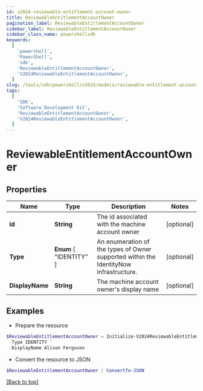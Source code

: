 ```yaml
---
id: v2024-reviewable-entitlement-account-owner
title: ReviewableEntitlementAccountOwner
pagination_label: ReviewableEntitlementAccountOwner
sidebar_label: ReviewableEntitlementAccountOwner
sidebar_class_name: powershellsdk
keywords:
  [
    'powershell',
    'PowerShell',
    'sdk',
    'ReviewableEntitlementAccountOwner',
    'V2024ReviewableEntitlementAccountOwner',
  ]
slug: /tools/sdk/powershell/v2024/models/reviewable-entitlement-account-owner
tags:
  [
    'SDK',
    'Software Development Kit',
    'ReviewableEntitlementAccountOwner',
    'V2024ReviewableEntitlementAccountOwner',
  ]
---
```


# ReviewableEntitlementAccountOwner

## Properties

| Name | Type | Description | Notes |
| --- | --- | --- | --- |
| **Id** | **String** | The id associated with the machine account owner | [optional] |
| **Type** | **Enum** [ "IDENTITY" ] | An enumeration of the types of Owner supported within the IdentityNow infrastructure. | [optional] |
| **DisplayName** | **String** | The machine account owner's display name | [optional] |

## Examples

- Prepare the resource

```powershell
$ReviewableEntitlementAccountOwner = Initialize-V2024ReviewableEntitlementAccountOwner  -Id 2c9180857182305e0171993737eb29e8 `
 -Type IDENTITY `
 -DisplayName Alison Ferguson
```

- Convert the resource to JSON

```powershell
$ReviewableEntitlementAccountOwner | ConvertTo-JSON
```

[[Back to top]](#)
